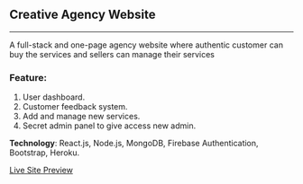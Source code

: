 ## Creative Agency Website
---
 A full-stack and one-page agency website where authentic customer can buy the services and sellers can manage their services

### Feature: 
1.	User dashboard.
2.	Customer feedback system.
3.	Add and manage new services.
4.	Secret admin panel to give access new admin.


**Technology**: React.js, Node.js, MongoDB, Firebase Authentication, Bootstrap, Heroku.

[Live Site Preview](https://creative-agency-b13d4.web.app/)

